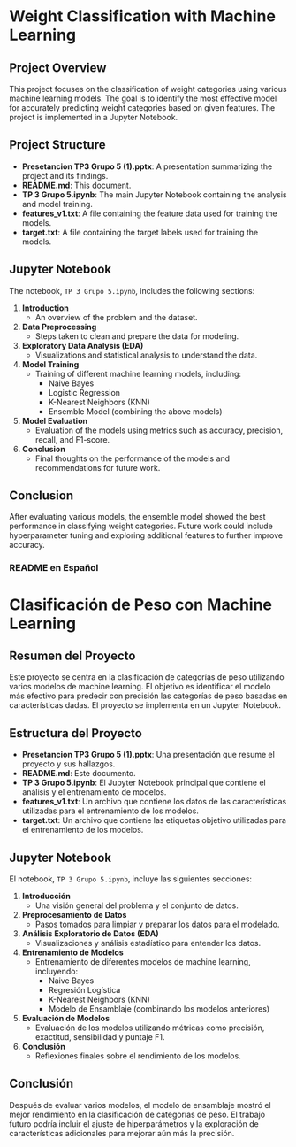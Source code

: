 # Weight Classification with Machine Learning

## Project Overview
This project focuses on the classification of weight categories using various machine learning models. The goal is to identify the most effective model for accurately predicting weight categories based on given features. The project is implemented in a Jupyter Notebook.

## Project Structure
- **Presetancion TP3 Grupo 5 (1).pptx**: A presentation summarizing the project and its findings.
- **README.md**: This document.
- **TP 3 Grupo 5.ipynb**: The main Jupyter Notebook containing the analysis and model training.
- **features_v1.txt**: A file containing the feature data used for training the models.
- **target.txt**: A file containing the target labels used for training the models.

## Jupyter Notebook
The notebook, `TP 3 Grupo 5.ipynb`, includes the following sections:

1. **Introduction**
   - An overview of the problem and the dataset.
2. **Data Preprocessing**
   - Steps taken to clean and prepare the data for modeling.
3. **Exploratory Data Analysis (EDA)**
   - Visualizations and statistical analysis to understand the data.
4. **Model Training**
   - Training of different machine learning models, including:
     - Naive Bayes
     - Logistic Regression
     - K-Nearest Neighbors (KNN)
     - Ensemble Model (combining the above models)
5. **Model Evaluation**
   - Evaluation of the models using metrics such as accuracy, precision, recall, and F1-score.
6. **Conclusion**
   - Final thoughts on the performance of the models and recommendations for future work.

## Conclusion
After evaluating various models, the ensemble model showed the best performance in classifying weight categories. Future work could include hyperparameter tuning and exploring additional features to further improve accuracy.




### README en Español

# Clasificación de Peso con Machine Learning

## Resumen del Proyecto
Este proyecto se centra en la clasificación de categorías de peso utilizando varios modelos de machine learning. El objetivo es identificar el modelo más efectivo para predecir con precisión las categorías de peso basadas en características dadas. El proyecto se implementa en un Jupyter Notebook.

## Estructura del Proyecto
- **Presetancion TP3 Grupo 5 (1).pptx**: Una presentación que resume el proyecto y sus hallazgos.
- **README.md**: Este documento.
- **TP 3 Grupo 5.ipynb**: El Jupyter Notebook principal que contiene el análisis y el entrenamiento de modelos.
- **features_v1.txt**: Un archivo que contiene los datos de las características utilizadas para el entrenamiento de los modelos.
- **target.txt**: Un archivo que contiene las etiquetas objetivo utilizadas para el entrenamiento de los modelos.
## Jupyter Notebook
El notebook, `TP 3 Grupo 5.ipynb`, incluye las siguientes secciones:

1. **Introducción**
   - Una visión general del problema y el conjunto de datos.
2. **Preprocesamiento de Datos**
   - Pasos tomados para limpiar y preparar los datos para el modelado.
3. **Análisis Exploratorio de Datos (EDA)**
   - Visualizaciones y análisis estadístico para entender los datos.
4. **Entrenamiento de Modelos**
   - Entrenamiento de diferentes modelos de machine learning, incluyendo:
     - Naive Bayes
     - Regresión Logística
     - K-Nearest Neighbors (KNN)
     - Modelo de Ensamblaje (combinando los modelos anteriores)
5. **Evaluación de Modelos**
   - Evaluación de los modelos utilizando métricas como precisión, exactitud, sensibilidad y puntaje F1.
6. **Conclusión**
   - Reflexiones finales sobre el rendimiento de los modelos.

## Conclusión
Después de evaluar varios modelos, el modelo de ensamblaje mostró el mejor rendimiento en la clasificación de categorías de peso. El trabajo futuro podría incluir el ajuste de hiperparámetros y la exploración de características adicionales para mejorar aún más la precisión.


